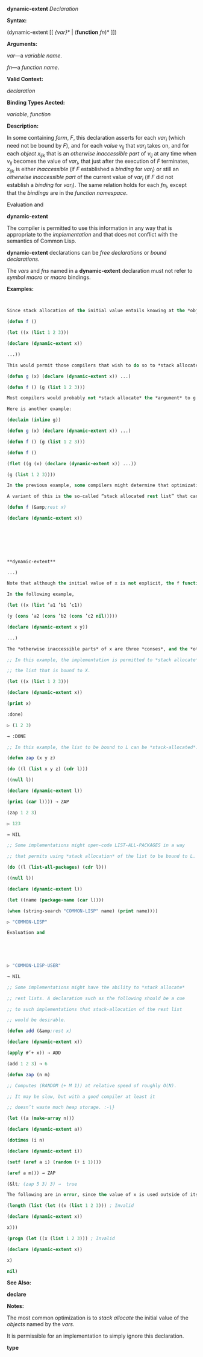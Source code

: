 **dynamic-extent** *Declaration* 



**Syntax:** 



(dynamic-extent [[ *\{var\}*\* | (**function** *fn*)\* ]]) 



**Arguments:** 



*var*—a *variable name*. 



*fn*—a *function name*. 



**Valid Context:** 



*declaration* 



**Binding Types Aected:** 



*variable*, *function* 



**Description:** 



In some containing <i>form</i>, <i>F</i>, this declaration asserts for each <i>var<sub>i</sub></i> (which need not be bound by <i>F</i>), and for each <i>value v<sub>ij</sub></i> that <i>var<sub>i</sub></i> takes on, and for each <i>object x<sub>ijk</sub></i> that is an <i>otherwise inaccessible part</i> of <i>v<sub>ij</sub></i> at any time when <i>v<sub>ij</sub></i> becomes the value of <i>var<sub>i</sub></i>, that just after the execution of <i>F</i> terminates, <i>x<sub>ijk</sub></i> is either <i>inaccessible</i> (if <i>F</i> established a <i>binding</i> for <i>var<sub>i</sub></i>) or still an <i>otherwise inaccessible part</i> of the current value of <i>var<sub>i</sub></i> (if <i>F</i> did not establish a <i>binding</i> for <i>var<sub>i</sub></i>). The same relation holds for each <i>fn<sub>i</sub></i>, except that the <i>bindings</i> are in the <i>function namespace</i>. 



Evaluation and 



 



 



**dynamic-extent** 



The compiler is permitted to use this information in any way that is appropriate to the *implementation* and that does not conflict with the semantics of Common Lisp. 



**dynamic-extent** declarations can be *free declarations* or *bound declarations*. 



The *vars* and *fns* named in a **dynamic-extent** declaration must not refer to *symbol macro* or *macro* bindings. 



**Examples:**
```lisp
 

Since stack allocation of the initial value entails knowing at the *object*’s creation time that the *object* can be *stack-allocated*, it is not generally useful to make a **dynamic-extent** *declaration* for *variables* which have no lexically apparent initial value. For example, it is probably useful to write: 

(defun f () 

(let ((x (list 1 2 3))) 

(declare (dynamic-extent x)) 

...)) 

This would permit those compilers that wish to do so to *stack allocate* the list held by the local variable x. It is permissible, but in practice probably not as useful, to write: 

(defun g (x) (declare (dynamic-extent x)) ...) 

(defun f () (g (list 1 2 3))) 

Most compilers would probably not *stack allocate* the *argument* to g in f because it would be a modularity violation for the compiler to assume facts about g from within f. Only an implementation that was willing to be responsible for recompiling f if the definition of g changed incompatibly could legitimately *stack allocate* the *list* argument to g in f. 

Here is another example: 

(declaim (inline g)) 

(defun g (x) (declare (dynamic-extent x)) ...) 

(defun f () (g (list 1 2 3))) 

(defun f () 

(flet ((g (x) (declare (dynamic-extent x)) ...)) 

(g (list 1 2 3)))) 

In the previous example, some compilers might determine that optimization was possible and others might not. 

A variant of this is the so-called “stack allocated rest list” that can be achieved (in implementations supporting the optimization) by: 

(defun f (&amp;rest x) 

(declare (dynamic-extent x)) 



 

 

**dynamic-extent** 

...) 

Note that although the initial value of x is not explicit, the f function is responsible for assembling the list x from the passed arguments, so the f function can be optimized by the compiler to construct a *stack-allocated* list instead of a heap-allocated list in implementations that support such. 

In the following example, 

(let ((x (list ’a1 ’b1 ’c1)) 

(y (cons ’a2 (cons ’b2 (cons ’c2 nil))))) 

(declare (dynamic-extent x y)) 

...) 

The *otherwise inaccessible parts* of x are three *conses*, and the *otherwise inaccessible parts* of y are three other *conses*. None of the symbols a1, b1, c1, a2, b2, c2, or **nil** is an *otherwise inaccessible part* of x or y because each is *interned* and hence *accessible* by the *package* (or *packages*) in which it is *interned*. However, if a freshly allocated *uninterned symbol* had been used, it would have been an *otherwise inaccessible part* of the *list* which contained it. 

;; In this example, the implementation is permitted to *stack allocate* 

;; the list that is bound to X. 

(let ((x (list 1 2 3))) 

(declare (dynamic-extent x)) 

(print x) 

:done) 

▷ (1 2 3) 

→ :DONE 

;; In this example, the list to be bound to L can be *stack-allocated*. 

(defun zap (x y z) 

(do ((l (list x y z) (cdr l))) 

((null l)) 

(declare (dynamic-extent l)) 

(prin1 (car l)))) → ZAP 

(zap 1 2 3) 

▷ 123 

→ NIL 

;; Some implementations might open-code LIST-ALL-PACKAGES in a way 

;; that permits using *stack allocation* of the list to be bound to L. 

(do ((l (list-all-packages) (cdr l))) 

((null l)) 

(declare (dynamic-extent l)) 

(let ((name (package-name (car l)))) 

(when (string-search "COMMON-LISP" name) (print name)))) 

▷ "COMMON-LISP" 

Evaluation and 

 

 

▷ "COMMON-LISP-USER" 

→ NIL 

;; Some implementations might have the ability to *stack allocate* 

;; rest lists. A declaration such as the following should be a cue 

;; to such implementations that stack-allocation of the rest list 

;; would be desirable. 

(defun add (&amp;rest x) 

(declare (dynamic-extent x)) 

(apply #’+ x)) → ADD 

(add 1 2 3) → 6 

(defun zap (n m) 

;; Computes (RANDOM (+ M 1)) at relative speed of roughly O(N). 

;; It may be slow, but with a good compiler at least it 

;; doesn’t waste much heap storage. :-\} 

(let ((a (make-array n))) 

(declare (dynamic-extent a)) 

(dotimes (i n) 

(declare (dynamic-extent i)) 

(setf (aref a i) (random (+ i 1)))) 

(aref a m))) → ZAP 

(&lt; (zap 5 3) 3) →  true 

The following are in error, since the value of x is used outside of its *extent*: 

(length (list (let ((x (list 1 2 3))) ; Invalid 

(declare (dynamic-extent x)) 

x))) 

(progn (let ((x (list 1 2 3))) ; Invalid 

(declare (dynamic-extent x)) 

x) 

nil) 


```
**See Also:** 



**declare** 



**Notes:** 



The most common optimization is to *stack allocate* the initial value of the *objects* named by the *vars*. 



It is permissible for an implementation to simply ignore this declaration. 







 



 



**type** 



